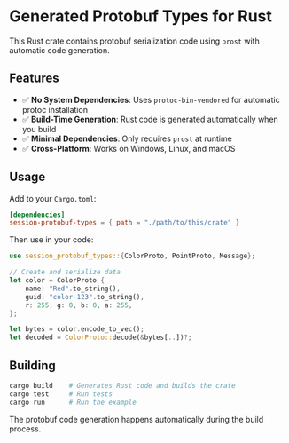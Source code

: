 # Generated Protobuf Types for Rust

This Rust crate contains protobuf serialization code using `prost` with automatic code generation.

## Features

- ✅ **No System Dependencies**: Uses `protoc-bin-vendored` for automatic protoc installation
- ✅ **Build-Time Generation**: Rust code is generated automatically when you build
- ✅ **Minimal Dependencies**: Only requires `prost` at runtime
- ✅ **Cross-Platform**: Works on Windows, Linux, and macOS

## Usage

Add to your `Cargo.toml`:

```toml
[dependencies]
session-protobuf-types = { path = "./path/to/this/crate" }
```

Then use in your code:

```rust
use session_protobuf_types::{ColorProto, PointProto, Message};

// Create and serialize data
let color = ColorProto {
    name: "Red".to_string(),
    guid: "color-123".to_string(),
    r: 255, g: 0, b: 0, a: 255,
};

let bytes = color.encode_to_vec();
let decoded = ColorProto::decode(&bytes[..])?;
```

## Building

```bash
cargo build    # Generates Rust code and builds the crate
cargo test     # Run tests
cargo run      # Run the example
```

The protobuf code generation happens automatically during the build process.
